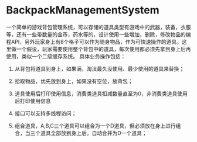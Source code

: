# BackpackManagementSystem

一个简单的游戏背包管理系统，可以存储的道具类型有游戏中的武器，装备，衣服等，还有一些带数量的金币，药水等的，设计使用一些增加，删除，修改物品的编程API，另外玩家身上有8个格子可以作为随身物品，作为可快速操作的道具。这里做一个假设，玩家需要使用整个背包中的道具，每次使用都必须先拿到身上后再使用，类似一个二级缓存系统。
具体业务操作包括：

1. 从背包将道具到身上，如果满，淘汰最久没使用、最少使用的道具来替换；

2. 拾取物品，优先放到身上，如果没有空位，放背包；

3. 道具使用后打印使用信息，消费类道具扣减数量直至为0，非消费类道具使用后打印使用信息

4. 接口可以支持多线程访问；

5. 组合道具，A,B,C三个道具可以组合为一个D道具，但必须放在身上进行组合，当三个道具全部放到身上后，自动合并为D一个道具；
